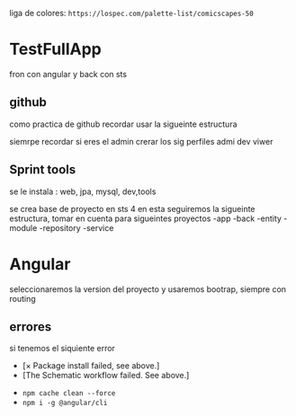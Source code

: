 liga de colores: `https://lospec.com/palette-list/comicscapes-50`

# TestFullApp
 fron con angular y back con sts


## github
como practica de github recordar usar la sigueinte estructura


siemrpe recordar si eres el admin crerar los sig perfiles
admi
dev
viwer

## Sprint tools
se le instala :
web,
jpa,
mysql,
dev,tools

se crea base de proyecto en sts 4 
en esta seguiremos la sigueinte estructura, tomar en cuenta para sigueintes proyectos
-app
-back
-entity
-module
-repository
-service

# Angular
seleccionaremos la version del proyecto 
y usaremos bootrap, siempre con routing

## errores

si tenemos el siquiente error 
- [× Package install failed, see above.]
- [The Schematic workflow failed. See above.]
+ `npm cache clean --force`
+ `npm i -g @angular/cli`
